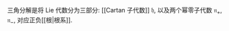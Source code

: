 
三角分解是将 Lie 代数分为三部分: [[Cartan 子代数]] $\mathfrak h$, 以及两个幂零子代数 $\mathfrak n_+,\mathfrak n_-$, 对应正负[[根|根系]].